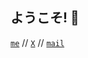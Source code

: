 ## ようこそ! 👋

[```me```](https://ahhcash.xyz) // [```X```](https://twitter.com/aahhcash) // [```mail```](mailto:dev@ahhcash.xyz)

